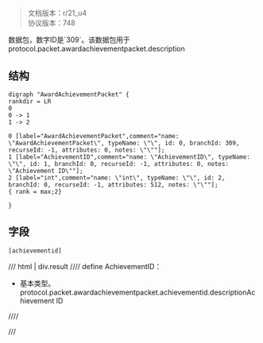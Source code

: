# <!-- md:samp AwardAchievementPacket -->

> 文档版本：r/21_u4<br/>协议版本：748

<!-- md:samp AwardAchievementPacket -->数据包，数字ID是`309`。该数据包用于protocol.packet.awardachievementpacket.description

## 结构

```viz
digraph "AwardAchievementPacket" {
rankdir = LR
0
0 -> 1
1 -> 2

0 [label="AwardAchievementPacket",comment="name: \"AwardAchievementPacket\", typeName: \"\", id: 0, branchId: 309, recurseId: -1, attributes: 0, notes: \"\""];
1 [label="AchievementID",comment="name: \"AchievementID\", typeName: \"\", id: 1, branchId: 0, recurseId: -1, attributes: 0, notes: \"Achievement ID\""];
2 [label="int",comment="name: \"int\", typeName: \"\", id: 2, branchId: 0, recurseId: -1, attributes: 512, notes: \"\""];
{ rank = max;2}

}

```

## 字段

```title='AwardAchievementPacket'
[achievementid]
```

/// html | div.result
//// define
AchievementID：<!-- md:samp int -->

- 基本类型。protocol.packet.awardachievementpacket.achievementid.descriptionAchievement ID


////

///

